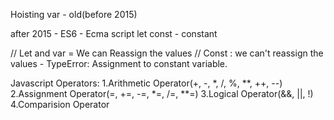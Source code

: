 Hoisting
var - old(before 2015)

after 2015 - ES6 - Ecma script
let
const - constant



// Let and var = We can  Reassign the values
// Const : we can't reassign the values - TypeError: Assignment to constant variable.


Javascript Operators:
 1.Arithmetic Operator(+, -, *, /, %, **, ++, --)
 2.Assignment Operator(=, +=, -=, *=, /=, **=)
 3.Logical Operator(&&, ||, !)
 4.Comparision Operator